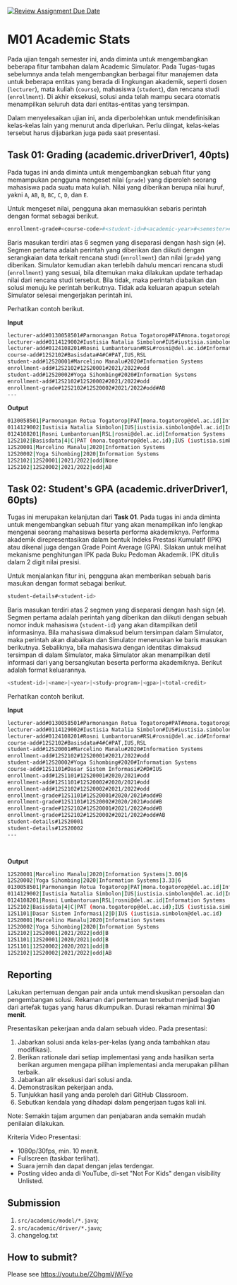 [![Review Assignment Due Date](https://classroom.github.com/assets/deadline-readme-button-24ddc0f5d75046c5622901739e7c5dd533143b0c8e959d652212380cedb1ea36.svg)](https://classroom.github.com/a/WTzJtaZ8)
# M01 Academic Stats

Pada ujian tengah semester ini, anda diminta untuk mengembangkan beberapa fitur tambahan dalam Academic Simulator. Pada Tugas-tugas sebelumnya anda telah mengembangkan berbagai fitur manajemen data untuk beberapa entitas yang berada di lingkungan akademik, seperti dosen (```lecturer```), mata kuliah (```course```), mahasiswa (```student```), dan rencana studi (```enrollment```). Di akhir eksekusi, solusi anda telah mampu secara otomatis menampilkan seluruh data dari entitas-entitas yang tersimpan.

Dalam menyelesaikan ujian ini, anda diperbolehkan untuk mendefinisikan kelas-kelas lain yang menurut anda diperlukan. Perlu diingat, kelas-kelas tersebut harus dijabarkan juga pada saat presentasi.

## Task 01: Grading (academic.driverDriver1, 40pts)

Pada tugas ini anda diminta untuk mengembangkan sebuah fitur yang memampukan pengguna mengeset nilai (```grade```) yang diperoleh seorang mahasiswa pada suatu mata kuliah. Nilai yang diberikan berupa nilai huruf, yakni ```A```, ```AB```, ```B```, ```BC```, ```C```, ```D```, dan ```E```.

Untuk mengeset nilai, pengguna akan memasukkan sebaris perintah dengan format sebagai berikut.

```bash
enrollment-grade#<course-code>#<student-id>#<academic-year>#<semester>#<grade>
```

Baris masukan terdiri atas 6 segmen yang diseparasi dengan hash sign (```#```). Segmen pertama adalah perintah yang diberikan dan diikuti dengan serangkaian data terkait rencana studi (```enrollment```) dan nilai (```grade```) yang diberikan. Simulator kemudian akan terlebih dahulu mencari rencana studi (```enrollment```) yang sesuai, bila ditemukan maka dilakukan update terhadap nilai dari rencana studi tersebut. Bila tidak, maka perintah diabaikan dan solusi menuju ke perintah berikutnya. Tidak ada keluaran apapun setelah Simulator selesai mengerjakan perintah ini.

Perhatikan contoh berikut.

**Input**

```bash
lecturer-add#0130058501#Parmonangan Rotua Togatorop#PAT#mona.togatorop@del.ac.id#Information Systems
lecturer-add#0114129002#Iustisia Natalia Simbolon#IUS#iustisia.simbolon@del.ac.id#Informatics
lecturer-add#0124108201#Rosni Lumbantoruan#RSL#rosni@del.ac.id#Information Systems
course-add#12S2102#Basisdata#4#C#PAT,IUS,RSL
student-add#12S20001#Marcelino Manalu#2020#Information Systems
enrollment-add#12S2102#12S20001#2021/2022#odd
student-add#12S20002#Yoga Sihombing#2020#Information Systems
enrollment-add#12S2102#12S20002#2021/2022#odd
enrollment-grade#12S2102#12S20002#2021/2022#odd#AB
---

```

**Output**

```bash
0130058501|Parmonangan Rotua Togatorop|PAT|mona.togatorop@del.ac.id|Information Systems
0114129002|Iustisia Natalia Simbolon|IUS|iustisia.simbolon@del.ac.id|Informatics
0124108201|Rosni Lumbantoruan|RSL|rosni@del.ac.id|Information Systems
12S2102|Basisdata|4|C|PAT (mona.togatorop@del.ac.id);IUS (iustisia.simbolon@del.ac.id);RSL (rosni@del.ac.id)
12S20001|Marcelino Manalu|2020|Information Systems
12S20002|Yoga Sihombing|2020|Information Systems
12S2102|12S20001|2021/2022|odd|None
12S2102|12S20002|2021/2022|odd|AB

```

## Task 02: Student's GPA (academic.driverDriver1, 60pts)

Tugas ini merupakan kelanjutan dari **Task 01**. Pada tugas ini anda diminta untuk mengembangkan sebuah fitur yang akan menampilkan info lengkap mengenai seorang mahasiswa beserta performa akademiknya. Performa akademik direpresentasikan dalam bentuk Indeks Prestasi Kumulatif (IPK) atau dikenal juga dengan Grade Point Average (GPA). Silakan untuk melihat mekanisme penghitungan IPK pada Buku Pedoman Akademik. IPK ditulis dalam 2 digit nilai presisi.

Untuk menjalankan fitur ini, pengguna akan memberikan sebuah baris masukan dengan format sebagai berikut.

```bash
student-details#<student-id>
```

Baris masukan terdiri atas 2 segmen yang diseparasi dengan hash sign (```#```). Segmen pertama adalah perintah yang diberikan dan diikuti dengan sebuah nomor induk mahasiswa (```student-id```) yang akan ditampilkan detil informasinya. Bila mahasiswa dimaksud belum tersimpan dalam Simulator, maka perintah akan diabaikan dan Simulator meneruskan ke baris masukan berikutnya. Sebaliknya, bila mahasiswa dengan identitas dimaksud tersimpan di dalam Simulator, maka Simulator akan menampilkan detil informasi dari yang bersangkutan beserta performa akademiknya. Berikut adalah format keluarannya.

```bash
<student-id>|<name>|<year>|<study-program>|<gpa>|<total-credit>
```

Perhatikan contoh berikut.

**Input**

```bash
lecturer-add#0130058501#Parmonangan Rotua Togatorop#PAT#mona.togatorop@del.ac.id#Information Systems
lecturer-add#0114129002#Iustisia Natalia Simbolon#IUS#iustisia.simbolon@del.ac.id#Informatics
lecturer-add#0124108201#Rosni Lumbantoruan#RSL#rosni@del.ac.id#Information Systems
course-add#12S2102#Basisdata#4#C#PAT,IUS,RSL
student-add#12S20001#Marcelino Manalu#2020#Information Systems
enrollment-add#12S2102#12S20001#2021/2022#odd
student-add#12S20002#Yoga Sihombing#2020#Information Systems
course-add#12S1101#Dasar Sistem Informasi#2#D#IUS
enrollment-add#12S1101#12S20001#2020/2021#odd
enrollment-add#12S1101#12S20002#2020/2021#odd
enrollment-add#12S2102#12S20002#2021/2022#odd
enrollment-grade#12S1101#12S20001#2020/2021#odd#B
enrollment-grade#12S1101#12S20002#2020/2021#odd#B
enrollment-grade#12S2102#12S20001#2021/2022#odd#B
enrollment-grade#12S2102#12S20002#2021/2022#odd#AB
student-details#12S20001
student-details#12S20002
---

    

```

**Output**

```bash
12S20001|Marcelino Manalu|2020|Information Systems|3.00|6
12S20002|Yoga Sihombing|2020|Information Systems|3.33|6
0130058501|Parmonangan Rotua Togatorop|PAT|mona.togatorop@del.ac.id|Information Systems
0114129002|Iustisia Natalia Simbolon|IUS|iustisia.simbolon@del.ac.id|Informatics
0124108201|Rosni Lumbantoruan|RSL|rosni@del.ac.id|Information Systems
12S2102|Basisdata|4|C|PAT (mona.togatorop@del.ac.id);IUS (iustisia.simbolon@del.ac.id);RSL (rosni@del.ac.id)
12S1101|Dasar Sistem Informasi|2|D|IUS (iustisia.simbolon@del.ac.id)
12S20001|Marcelino Manalu|2020|Information Systems
12S20002|Yoga Sihombing|2020|Information Systems
12S2102|12S20001|2021/2022|odd|B
12S1101|12S20001|2020/2021|odd|B
12S1101|12S20002|2020/2021|odd|B
12S2102|12S20002|2021/2022|odd|AB

```

## Reporting
Lakukan pertemuan dengan pair anda untuk mendiskusikan persoalan dan pengembangan solusi. Rekaman dari pertemuan tersebut menjadi bagian dari artefak tugas yang harus dikumpulkan. Durasi rekaman minimal **30 menit**.

Presentasikan pekerjaan anda dalam sebuah video. Pada presentasi:
1. Jabarkan solusi anda kelas-per-kelas (yang anda tambahkan atau modifikasi).
2. Berikan rationale dari setiap implementasi yang anda hasilkan serta berikan argumen mengapa pilihan implementasi anda merupakan pilihan terbaik.
3. Jabarkan alir eksekusi dari solusi anda.
4. Demonstrasikan pekerjaan anda.
5. Tunjukkan hasil yang anda peroleh dari GitHub Classroom.
6. Sebutkan kendala yang dihadapi dalam pengerjaan tugas kali ini.

Note: Semakin tajam argumen dan penjabaran anda semakin mudah penilaian dilakukan.

Kriteria Video Presentasi:
+ 1080p/30fps, min. 10 menit.
+ Fullscreen (taskbar terlihat).
+ Suara jernih dan dapat dengan jelas terdengar.
+ Posting video anda di YouTube, di-set "Not For Kids" dengan visibility Unlisted.

## Submission
1. ```src/academic/model/*.java```;
2. ```src/academic/driver/*.java```;
3. changelog.txt

## How to submit?
Please see https://youtu.be/ZOhgmVjWFyo
